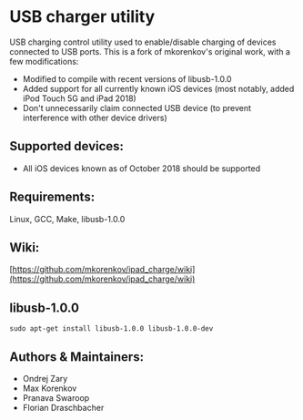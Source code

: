 USB charger utility
======================
USB charging control utility used to enable/disable charging of devices connected to USB ports. This is a fork of mkorenkov's original work, with a few modifications:

* Modified to compile with recent versions of libusb-1.0.0
* Added support for all currently known iOS devices (most notably, added iPod Touch 5G and iPad 2018)
* Don't unnecessarily claim connected USB device (to prevent interference with other device drivers)

Supported devices:
------------------
* All iOS devices known as of October 2018 should be supported

Requirements:
-------------
Linux, GCC, Make, libusb-1.0.0

Wiki:
-----
[https://github.com/mkorenkov/ipad_charge/wiki](https://github.com/mkorenkov/ipad_charge/wiki)

libusb-1.0.0
----------
```
sudo apt-get install libusb-1.0.0 libusb-1.0.0-dev
```

Authors & Maintainers:
-------
* Ondrej Zary
* Max Korenkov
* Pranava Swaroop
* Florian Draschbacher


